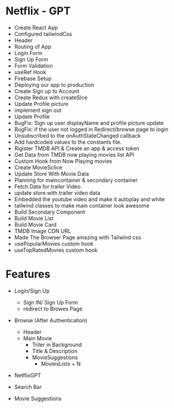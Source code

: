 # Netflix - GPT

- Create React App
- Configured tailwindCss
- Header
- Routing of App
- Login Form
- Sign Up Form
- Form Validation
- useRef Hook
- Firebase Setup
- Deploying our app to production
- Create Sign up to Account
- Create Redux with createSlce
- Update Profile picture
- implement sign out
- Update Profile
- BugFix: Sign up user displayName and profile picture update
- BugFix: if the user not logged in Redirect/browse page to login
- Unsubscribed to the onAuthStateChanged callback
- Add hardcoded values to the constants file.
- Rigister TMDB API & Create an app & access token
- Get Data from TMDB now playing movies list API
- Custom Hook from Now Playing movies
- Create MovieSclice
- Update Store With Movie Data
- Planning for maincontainer & secondary container
- Fetch Data for trailer Video
- update store with trailer video data
- Embedded the youtube video and make it autoplay and white
- tailwind classes to make main container look awesome
- Build Secondary Component
- Build Movie List
- Build Movie Card
- TMDB Image CDN URL
- Made The Browser Page amazing with Tailwind css
- usePopularMovies custom hook
- useTopRatedMovies custom hook

# Features

- Login/Sign Up
  - Sign IN/ Sign Up Form
  - redirect to Browes Page
- Browse (After Authentication)

  - Header
  - Main Movie
    - Triler in Background
    - Title & Description
    - MovieSuggestions
      - MoviesLists + N

- NetflixGPT
- Search Bar
- Movie Suggestions
